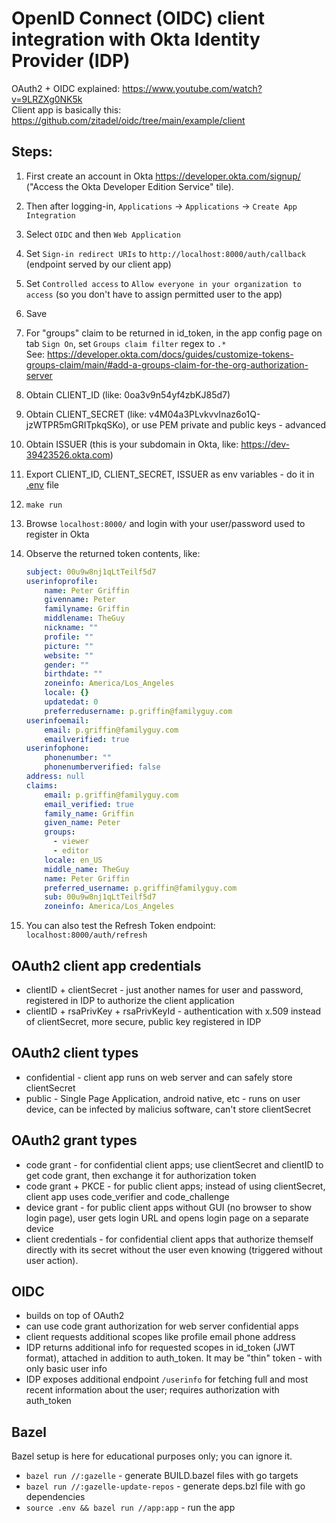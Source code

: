 # OpenID Connect (OIDC) client integration with Okta Identity Provider (IDP)

OAuth2 + OIDC explained: https://www.youtube.com/watch?v=9LRZXg0NK5k  
Client app is basically this: https://github.com/zitadel/oidc/tree/main/example/client

## Steps:
1. First create an account in Okta https://developer.okta.com/signup/ ("Access the Okta Developer Edition Service" tile).
1. Then after logging-in, `Applications` -> `Applications`  -> `Create App Integration` 
1. Select `OIDC` and then `Web Application`
1. Set `Sign-in redirect URIs` to `http://localhost:8000/auth/callback` (endpoint served by our client app)
1. Set `Controlled access` to `Allow everyone in your organization to access` (so you don't have to assign permitted user to the app)
1. Save
1. For "groups" claim to be returned in id_token, in the app config page on tab `Sign On`, set `Groups claim filter` regex to `.*`  
See: https://developer.okta.com/docs/guides/customize-tokens-groups-claim/main/#add-a-groups-claim-for-the-org-authorization-server

1. Obtain CLIENT_ID (like: 0oa3v9n54yf4zbKJ85d7)
1. Obtain CLIENT_SECRET (like: v4M04a3PLvkvvInaz6o1Q-jzWTPR5mGRITpkqSKo), or use PEM private and public keys - advanced
1. Obtain ISSUER (this is your subdomain in Okta, like: https://dev-39423526.okta.com)
1. Export CLIENT_ID, CLIENT_SECRET, ISSUER as env variables - do it in [.env](./.env) file
1. `make run`
1. Browse `localhost:8000/` and login with your user/password used to register in Okta
1. Observe the returned token contents, like:
    ```yaml
    subject: 00u9w8nj1qLtTeilf5d7
    userinfoprofile:
        name: Peter Griffin
        givenname: Peter
        familyname: Griffin
        middlename: TheGuy
        nickname: ""
        profile: ""
        picture: ""
        website: ""
        gender: ""
        birthdate: ""
        zoneinfo: America/Los_Angeles
        locale: {}
        updatedat: 0
        preferredusername: p.griffin@familyguy.com
    userinfoemail:
        email: p.griffin@familyguy.com
        emailverified: true
    userinfophone:
        phonenumber: ""
        phonenumberverified: false
    address: null
    claims:
        email: p.griffin@familyguy.com
        email_verified: true
        family_name: Griffin
        given_name: Peter
        groups:
          - viewer
          - editor
        locale: en_US
        middle_name: TheGuy
        name: Peter Griffin
        preferred_username: p.griffin@familyguy.com
        sub: 00u9w8nj1qLtTeilf5d7
        zoneinfo: America/Los_Angeles
    ```
1. You can also test the Refresh Token endpoint: `localhost:8000/auth/refresh`

## OAuth2 client app credentials

- clientID + clientSecret - just another names for user and password, registered in IDP to authorize the client application
- clientID + rsaPrivKey + rsaPrivKeyId - authentication with x.509 instead of clientSecret, more secure, public key registered in IDP

## OAuth2 client types

* confidential - client app runs on web server and can safely store clientSecret
* public - Single Page Application, android native, etc - runs on user device, can be infected by malicius software, can't store clientSecret

## OAuth2 grant types

* code grant - for confidential client apps; use clientSecret and clientID to get code grant, then exchange it for authorization token
* code grant + PKCE - for public client apps; instead of using clientSecret, client app uses code_verifier and code_challenge
* device grant - for public client apps without GUI (no browser to show login page), user gets login URL and opens login page on a separate device
* client credentials - for confidential client apps that authorize themself directly with its secret without the user even knowing (triggered without user action).

## OIDC

* builds on top of OAuth2
* can use code grant authorization for web server confidential apps
* client requests additional scopes like profile email phone address
* IDP returns additional info for requested scopes in id_token (JWT format), attached in addition to auth_token. It may be "thin" token - with only basic user info
* IDP exposes additional endpoint `/userinfo` for fetching full and most recent information about the user; requires authorization with auth_token

## Bazel

Bazel setup is here for educational purposes only; you can ignore it.  
* `bazel run //:gazelle` - generate BUILD.bazel files with go targets
* `bazel run //:gazelle-update-repos` - generate deps.bzl file with go dependencies
* `source .env && bazel run //app:app` - run the app